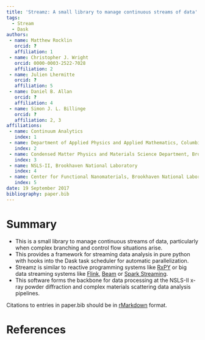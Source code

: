 ```yaml
---
title: 'Streamz: A small library to manage continuous streams of data'
tags:
  - Stream
  - Dask
authors:
 - name: Matthew Rocklin
   orcid: ?
   affiliation: 1
 - name: Christopher J. Wright
   orcid: 0000-0003-2522-7028
   affiliation: 2
 - name: Julien Lhermitte
   orcid: ?
   affiliation: 5
 - name: Daniel B. Allan
   orcid: ?
   affiliation: 4
 - name: Simon J. L. Billinge
   orcid: ?
   affiliation: 2, 3
affiliations:
 - name: Continuum Analytics
   index: 1
 - name: Department of Applied Physics and Applied Mathematics, Columbia University
   index: 2
 - name: Condensed Matter Physics and Materials Science Department, Brookhaven National Laboratory
   index: 3
 - name: NSLS-II, Brookhaven National Laboratory
   index: 4
 - name: Center for Functional Nanomaterials, Brookhaven National Laboratory
   index: 5
date: 19 September 2017
bibliography: paper.bib
---
```


# Summary

- This is a small library to manage continuous streams of data, particularly when complex branching and control flow situations arise. 
- This provides a framework for streaming data analysis in pure python with hooks into the Dask task scheduler for automatic parallelization.
- Streamz is similar to reactive
programming systems like [RxPY](https://github.com/ReactiveX/RxPY) or big
data streaming systems like [Flink](https://flink.apache.org), [Beam](https://beam.apache.org/get-started/quickstart-py) or [Spark Streaming](https://beam.apache.org/get-started/quickstart-py).
- This software forms the backbone for data processing at the NSLS-II x-ray powder diffraction and complex materials scattering data analysis pipelines.

Citations to entries in paper.bib should be in
[rMarkdown](http://rmarkdown.rstudio.com/authoring_bibliographies_and_citations.html)
format.

# References